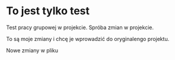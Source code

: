 # To jest tylko test
Test pracy grupowej w projekcie.
Spróba zmian w projekcie.

To są moje zmiany i chcę je wprowadzić do oryginalengo projektu.

Nowe zmiany w pliku
